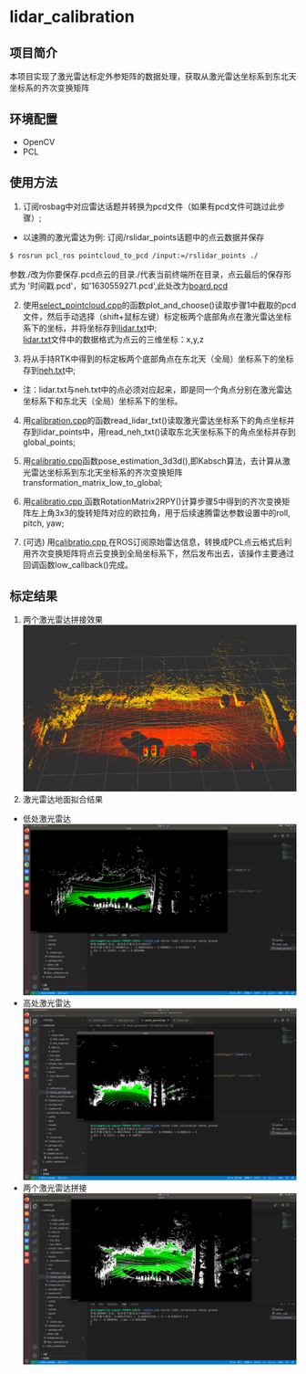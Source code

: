 # lidar_calibration

## 项目简介
本项目实现了激光雷达标定外参矩阵的数据处理，获取从激光雷达坐标系到东北天坐标系的齐次变换矩阵

## 环境配置
* OpenCV
* PCL

## 使用方法
1. 订阅rosbag中对应雷达话题并转换为pcd文件（如果有pcd文件可跳过此步骤）;<br>
* 以速腾的激光雷达为例: 订阅/rslidar_points话题中的点云数据并保存

``` bash
$ rosrun pcl_ros pointcloud_to_pcd /input:=/rslidar_points ./
```
参数./改为你要保存.pcd点云的目录./代表当前终端所在目录，点云最后的保存形式为 '时间戳.pcd'，如'1630559271.pcd',此处改为[board.pcd](data/board.pcd)<br>

2. 使用[select_pointcloud.cpp](src/select_pointcloud.cpp)的函数plot_and_choose()读取步骤1中截取的pcd文件，然后手动选择（shift+鼠标左键）标定板两个底部角点在激光雷达坐标系下的坐标，并将坐标存到[lidar.txt](data/lidar.txt)中;<br>
[lidar.txt](data/lidar.txt)文件中的数据格式为点云的三维坐标：x,y,z<br>

3. 将从手持RTK中得到的标定板两个底部角点在东北天（全局）坐标系下的坐标存到[neh.txt](data/neh.txt)中;
* 注：lidar.txt与neh.txt中的点必须对应起来，即是同一个角点分别在激光雷达坐标系下和东北天（全局）坐标系下的坐标。

4. 用[calibration.cpp](src/calibration.cpp)的函数read_lidar_txt()读取激光雷达坐标系下的角点坐标并存到lidar_points中，用read_neh_txt()读取东北天坐标系下的角点坐标并存到global_points;

5. 用[calibratio.cpp](src/calibration.cpp)函数pose_estimation_3d3d(),即Kabsch算法，去计算从激光雷达坐标系到东北天坐标系的齐次变换矩阵transformation_matrix_low_to_global;

6. 用[calibratio.cpp ](src/calibration.cpp)函数RotationMatrix2RPY()计算步骤5中得到的齐次变换矩阵左上角3x3的旋转矩阵对应的欧拉角，用于后续速腾雷达参数设置中的roll, pitch, yaw;

7. (可选) 用[calibratio.cpp ](src/calibration.cpp)在ROS订阅原始雷达信息，转换成PCL点云格式后利用齐次变换矩阵将点云变换到全局坐标系下，然后发布出去，该操作主要通过回调函数low_callback()完成。

## 标定结果
1. 两个激光雷达拼接效果
![](image/merge.png)
2. 激光雷达地面拟合结果
* 低处激光雷达
![](image/low_lidar_ransac.png)
* 高处激光雷达
![](image/high_lidar_ransac.png)
* 两个激光雷达拼接
![](image/two_lidars_ransac.png)
